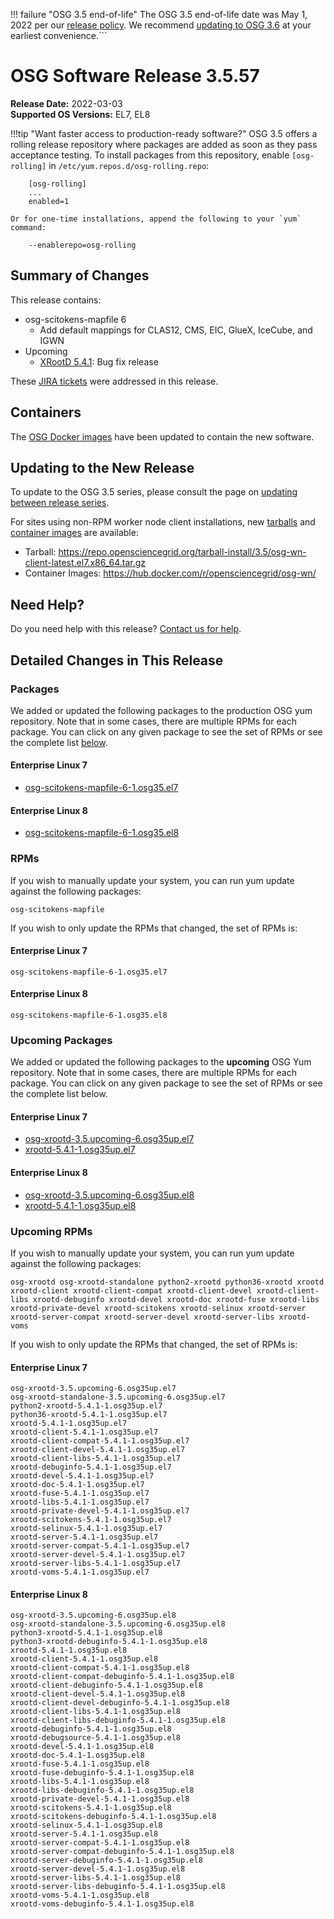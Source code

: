 !!! failure "OSG 3.5 end-of-life"
    The OSG 3.5 end-of-life date was May 1, 2022 per our
    [release policy](https://opensciencegrid.org/technology/policy/release-series/).
    We recommend
    [updating to OSG 3.6](../updating-to-osg-36.md)
    at your earliest convenience.```

OSG Software Release 3.5.57
===========================

**Release Date:** 2022-03-03  
**Supported OS Versions:** EL7, EL8

!!!tip "Want faster access to production-ready software?"
    OSG 3.5 offers a rolling release repository where packages are added as soon as they pass acceptance testing.
    To install packages from this repository, enable `[osg-rolling]` in `/etc/yum.repos.d/osg-rolling.repo`:

        [osg-rolling]
        ...
        enabled=1

    Or for one-time installations, append the following to your `yum` command:

        --enablerepo=osg-rolling

Summary of Changes
------------------

This release contains:

-   osg-scitokens-mapfile 6
    -   Add default mappings for CLAS12, CMS, EIC, GlueX, IceCube, and IGWN
-   Upcoming
    -   [XRootD 5.4.1](https://github.com/xrootd/xrootd/blob/v5.4.1/docs/ReleaseNotes.txt): Bug fix release

These
[JIRA tickets](https://opensciencegrid.atlassian.net/issues/?jql=project%20%3D%20SOFTWARE%20AND%20fixVersion%20in%20(3.5.57%2C3.5.57-upcoming)%20ORDER%20BY%20priority%20DESC%2C%20key%20DESC)
were addressed in this release.

Containers
----------

The [OSG Docker images](https://hub.docker.com/u/opensciencegrid/) have been updated to contain the new software.

Updating to the New Release
---------------------------

To update to the OSG 3.5 series, please consult the page on
[updating between release series](../updating-to-osg-35.md).

For sites using non-RPM worker node client installations, new [tarballs](../../worker-node/install-wn-tarball.md) and
[container images](../../worker-node/using-wn-containers.md) are available:

- Tarball: <https://repo.opensciencegrid.org/tarball-install/3.5/osg-wn-client-latest.el7.x86_64.tar.gz>
- Container Images: <https://hub.docker.com/r/opensciencegrid/osg-wn/>

Need Help?
----------

Do you need help with this release? [Contact us for help](../../common/help.md).

Detailed Changes in This Release
--------------------------------

### Packages

We added or updated the following packages to the production OSG yum repository.
Note that in some cases, there are multiple RPMs for each package.
You can click on any given package to see the set of RPMs or see the complete list [below](#rpms).

#### Enterprise Linux 7

-   [osg-scitokens-mapfile-6-1.osg35.el7](https://koji.chtc.wisc.edu/koji/search?match=glob&type=build&terms=osg-scitokens-mapfile-6-1.osg35.el7)

#### Enterprise Linux 8

-   [osg-scitokens-mapfile-6-1.osg35.el8](https://koji.chtc.wisc.edu/koji/search?match=glob&type=build&terms=osg-scitokens-mapfile-6-1.osg35.el8)

### RPMs

If you wish to manually update your system, you can run yum update against the following packages:

    osg-scitokens-mapfile 

If you wish to only update the RPMs that changed, the set of RPMs is:

#### Enterprise Linux 7

``` file
osg-scitokens-mapfile-6-1.osg35.el7
```

#### Enterprise Linux 8

``` file
osg-scitokens-mapfile-6-1.osg35.el8
```

### Upcoming Packages

We added or updated the following packages to the **upcoming** OSG Yum repository.
Note that in some cases, there are multiple RPMs for each package.
You can click on any given package to see the set of RPMs or see the complete list below.

#### Enterprise Linux 7

-   [osg-xrootd-3.5.upcoming-6.osg35up.el7](https://koji.chtc.wisc.edu/koji/search?match=glob&type=build&terms=osg-xrootd-3.5.upcoming-6.osg35up.el7)
-   [xrootd-5.4.1-1.osg35up.el7](https://koji.chtc.wisc.edu/koji/search?match=glob&type=build&terms=xrootd-5.4.1-1.osg35up.el7)

#### Enterprise Linux 8

-   [osg-xrootd-3.5.upcoming-6.osg35up.el8](https://koji.chtc.wisc.edu/koji/search?match=glob&type=build&terms=osg-xrootd-3.5.upcoming-6.osg35up.el8)
-   [xrootd-5.4.1-1.osg35up.el8](https://koji.chtc.wisc.edu/koji/search?match=glob&type=build&terms=xrootd-5.4.1-1.osg35up.el8)

### Upcoming RPMs

If you wish to manually update your system, you can run yum update against the following packages:

    osg-xrootd osg-xrootd-standalone python2-xrootd python36-xrootd xrootd xrootd-client xrootd-client-compat xrootd-client-devel xrootd-client-libs xrootd-debuginfo xrootd-devel xrootd-doc xrootd-fuse xrootd-libs xrootd-private-devel xrootd-scitokens xrootd-selinux xrootd-server xrootd-server-compat xrootd-server-devel xrootd-server-libs xrootd-voms 

If you wish to only update the RPMs that changed, the set of RPMs is:

#### Enterprise Linux 7

``` file
osg-xrootd-3.5.upcoming-6.osg35up.el7
osg-xrootd-standalone-3.5.upcoming-6.osg35up.el7
python2-xrootd-5.4.1-1.osg35up.el7
python36-xrootd-5.4.1-1.osg35up.el7
xrootd-5.4.1-1.osg35up.el7
xrootd-client-5.4.1-1.osg35up.el7
xrootd-client-compat-5.4.1-1.osg35up.el7
xrootd-client-devel-5.4.1-1.osg35up.el7
xrootd-client-libs-5.4.1-1.osg35up.el7
xrootd-debuginfo-5.4.1-1.osg35up.el7
xrootd-devel-5.4.1-1.osg35up.el7
xrootd-doc-5.4.1-1.osg35up.el7
xrootd-fuse-5.4.1-1.osg35up.el7
xrootd-libs-5.4.1-1.osg35up.el7
xrootd-private-devel-5.4.1-1.osg35up.el7
xrootd-scitokens-5.4.1-1.osg35up.el7
xrootd-selinux-5.4.1-1.osg35up.el7
xrootd-server-5.4.1-1.osg35up.el7
xrootd-server-compat-5.4.1-1.osg35up.el7
xrootd-server-devel-5.4.1-1.osg35up.el7
xrootd-server-libs-5.4.1-1.osg35up.el7
xrootd-voms-5.4.1-1.osg35up.el7
```

#### Enterprise Linux 8

``` file
osg-xrootd-3.5.upcoming-6.osg35up.el8
osg-xrootd-standalone-3.5.upcoming-6.osg35up.el8
python3-xrootd-5.4.1-1.osg35up.el8
python3-xrootd-debuginfo-5.4.1-1.osg35up.el8
xrootd-5.4.1-1.osg35up.el8
xrootd-client-5.4.1-1.osg35up.el8
xrootd-client-compat-5.4.1-1.osg35up.el8
xrootd-client-compat-debuginfo-5.4.1-1.osg35up.el8
xrootd-client-debuginfo-5.4.1-1.osg35up.el8
xrootd-client-devel-5.4.1-1.osg35up.el8
xrootd-client-devel-debuginfo-5.4.1-1.osg35up.el8
xrootd-client-libs-5.4.1-1.osg35up.el8
xrootd-client-libs-debuginfo-5.4.1-1.osg35up.el8
xrootd-debuginfo-5.4.1-1.osg35up.el8
xrootd-debugsource-5.4.1-1.osg35up.el8
xrootd-devel-5.4.1-1.osg35up.el8
xrootd-doc-5.4.1-1.osg35up.el8
xrootd-fuse-5.4.1-1.osg35up.el8
xrootd-fuse-debuginfo-5.4.1-1.osg35up.el8
xrootd-libs-5.4.1-1.osg35up.el8
xrootd-libs-debuginfo-5.4.1-1.osg35up.el8
xrootd-private-devel-5.4.1-1.osg35up.el8
xrootd-scitokens-5.4.1-1.osg35up.el8
xrootd-scitokens-debuginfo-5.4.1-1.osg35up.el8
xrootd-selinux-5.4.1-1.osg35up.el8
xrootd-server-5.4.1-1.osg35up.el8
xrootd-server-compat-5.4.1-1.osg35up.el8
xrootd-server-compat-debuginfo-5.4.1-1.osg35up.el8
xrootd-server-debuginfo-5.4.1-1.osg35up.el8
xrootd-server-devel-5.4.1-1.osg35up.el8
xrootd-server-libs-5.4.1-1.osg35up.el8
xrootd-server-libs-debuginfo-5.4.1-1.osg35up.el8
xrootd-voms-5.4.1-1.osg35up.el8
xrootd-voms-debuginfo-5.4.1-1.osg35up.el8
```
